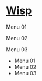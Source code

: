 <div id="menu_icon"><i class="fas fa-bars"></i></div>

# [Wisp](./)

Menu 01

Menu 02

Menu 03

- Menu 01
- Menu 02
- Menu 03